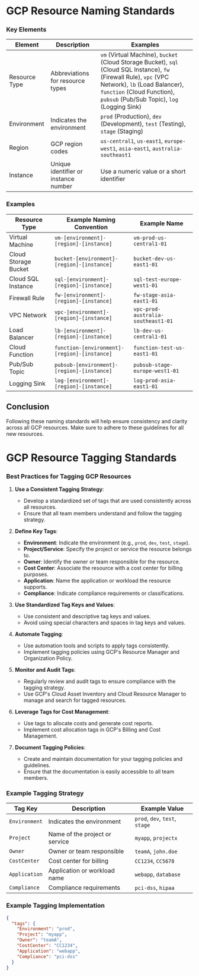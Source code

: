 # GCP Resource Naming Standards

### Key Elements

| Element       | Description                       | Examples                                    |
|---------------|-----------------------------------|---------------------------------------------|
| Resource Type | Abbreviations for resource types  | `vm` (Virtual Machine), `bucket` (Cloud Storage Bucket), `sql` (Cloud SQL Instance), `fw` (Firewall Rule), `vpc` (VPC Network), `lb` (Load Balancer), `function` (Cloud Function), `pubsub` (Pub/Sub Topic), `log` (Logging Sink) |
| Environment   | Indicates the environment         | `prod` (Production), `dev` (Development), `test` (Testing), `stage` (Staging) |
| Region        | GCP region codes                  | `us-central1`, `us-east1`, `europe-west1`, `asia-east1`, `australia-southeast1` |
| Instance      | Unique identifier or instance number | Use a numeric value or a short identifier |

### Examples

| Resource Type       | Example Naming Convention       | Example Name         |
|---------------------|---------------------------------|----------------------|
| Virtual Machine     | `vm-[environment]-[region]-[instance]` | `vm-prod-us-central1-01` |
| Cloud Storage Bucket | `bucket-[environment]-[region]-[instance]` | `bucket-dev-us-east1-01` |
| Cloud SQL Instance  | `sql-[environment]-[region]-[instance]` | `sql-test-europe-west1-01` |
| Firewall Rule       | `fw-[environment]-[region]-[instance]`  | `fw-stage-asia-east1-01` |
| VPC Network         | `vpc-[environment]-[region]-[instance]` | `vpc-prod-australia-southeast1-01` |
| Load Balancer       | `lb-[environment]-[region]-[instance]` | `lb-dev-us-central1-01` |
| Cloud Function      | `function-[environment]-[region]-[instance]` | `function-test-us-east1-01` |
| Pub/Sub Topic       | `pubsub-[environment]-[region]-[instance]` | `pubsub-stage-europe-west1-01` |
| Logging Sink        | `log-[environment]-[region]-[instance]` | `log-prod-asia-east1-01` |

## Conclusion
Following these naming standards will help ensure consistency and clarity across all GCP resources. Make sure to adhere to these guidelines for all new resources.

# GCP Resource Tagging Standards

### Best Practices for Tagging GCP Resources

1. **Use a Consistent Tagging Strategy**:
   - Develop a standardized set of tags that are used consistently across all resources.
   - Ensure that all team members understand and follow the tagging strategy.

2. **Define Key Tags**:
   - **Environment**: Indicate the environment (e.g., `prod`, `dev`, `test`, `stage`).
   - **Project/Service**: Specify the project or service the resource belongs to.
   - **Owner**: Identify the owner or team responsible for the resource.
   - **Cost Center**: Associate the resource with a cost center for billing purposes.
   - **Application**: Name the application or workload the resource supports.
   - **Compliance**: Indicate compliance requirements or classifications.

3. **Use Standardized Tag Keys and Values**:
   - Use consistent and descriptive tag keys and values.
   - Avoid using special characters and spaces in tag keys and values.

4. **Automate Tagging**:
   - Use automation tools and scripts to apply tags consistently.
   - Implement tagging policies using GCP's Resource Manager and Organization Policy.

5. **Monitor and Audit Tags**:
   - Regularly review and audit tags to ensure compliance with the tagging strategy.
   - Use GCP's Cloud Asset Inventory and Cloud Resource Manager to manage and search for tagged resources.

6. **Leverage Tags for Cost Management**:
   - Use tags to allocate costs and generate cost reports.
   - Implement cost allocation tags in GCP's Billing and Cost Management.

7. **Document Tagging Policies**:
   - Create and maintain documentation for your tagging policies and guidelines.
   - Ensure that the documentation is easily accessible to all team members.

### Example Tagging Strategy

| Tag Key       | Description                       | Example Value         |
|---------------|-----------------------------------|-----------------------|
| `Environment` | Indicates the environment         | `prod`, `dev`, `test`, `stage` |
| `Project`     | Name of the project or service    | `myapp`, `projectx`   |
| `Owner`       | Owner or team responsible         | `teamA`, `john.doe`   |
| `CostCenter`  | Cost center for billing           | `CC1234`, `CC5678`    |
| `Application` | Application or workload name      | `webapp`, `database`  |
| `Compliance`  | Compliance requirements           | `pci-dss`, `hipaa`    |

### Example Tagging Implementation

```json
{
  "tags": {
    "Environment": "prod",
    "Project": "myapp",
    "Owner": "teamA",
    "CostCenter": "CC1234",
    "Application": "webapp",
    "Compliance": "pci-dss"
  }
}